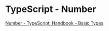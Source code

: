 # TypeScript - Number

[Number - TypeScript: Handbook - Basic Types](https://www.typescriptlang.org/docs/handbook/basic-types.html#number)
